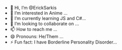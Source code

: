 - 👋 Hi, I’m @ErickSarkis
- 👀 I’m interested in Anime ...
- 🌱 I’m currently learning JS and C#...
- 💞️ I’m looking to collaborate on ...
- 📫 How to reach me ...
- 😄 Pronouns: He/Them ...
- ⚡ Fun fact: I have Borderline Personality Disorder...

<!---
ErickSarkis/ErickSarkis is a ✨ special ✨ repository because its `README.md` (this file) appears on your GitHub profile.
You can click the Preview link to take a look at your changes.
--->
